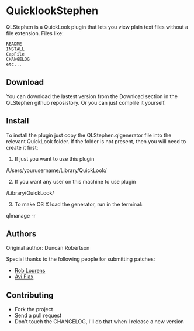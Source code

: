# QuicklookStephen

QLStephen is a QuickLook plugin that lets you view plain text files without
a file extension. Files like:

    README
    INSTALL
    CapFile
    CHANGELOG
    etc...

## Download

You can download the lastest version from the Download section in the QLStephen github reposistory. Or you can just complile it yourself.

## Install

To install the plugin just copy the QLStephen.qlgenerator file into the relevant QuickLook folder. If the folder is not present, then you will need to create it first:

1. If just you want to use this plugin

  /Users/yourusername/Library/QuickLook/

2. If you want any user on this machine to use plugin

  /Library/QuickLook/

3. To make OS X load the generator, run in the terminal:

  qlmanage -r

## Authors

Original author: Duncan Robertson

Special thanks to the following people for submitting patches:

* [Rob Lourens](https://github.com/roblourens)
* [Avi Flax](https://github.com/aviflax)

## Contributing

* Fork the project
* Send a pull request
* Don't touch the CHANGELOG, I'll do that when I release a new version
